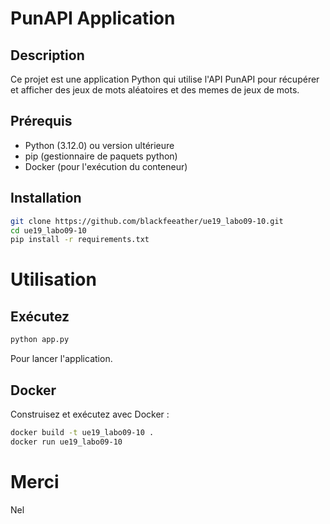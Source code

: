# PunAPI Application

## Description
Ce projet est une application Python qui utilise l'API PunAPI pour récupérer et afficher des jeux de mots aléatoires et des memes de jeux de mots.

## Prérequis
- Python (3.12.0) ou version ultérieure
- pip (gestionnaire de paquets python)
- Docker (pour l'exécution du conteneur)

## Installation
```bash
git clone https://github.com/blackfeeather/ue19_labo09-10.git
cd ue19_labo09-10
pip install -r requirements.txt
```

# Utilisation

## Exécutez 
```Bash
python app.py
```
Pour lancer l'application.

## Docker
Construisez et exécutez avec Docker :

```Bash
docker build -t ue19_labo09-10 .
docker run ue19_labo09-10
```


# Merci

Nel


